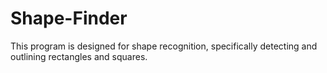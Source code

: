 # Shape-Finder
 This program is designed for shape recognition, specifically detecting and outlining rectangles and squares.
